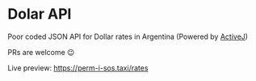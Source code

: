 # Dolar API

Poor coded JSON API for Dollar rates in Argentina (Powered by [ActiveJ](https://activej.io/))

PRs are welcome 😉

Live preview: https://perm-i-sos.taxi/rates
